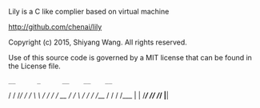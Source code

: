 
Lily is a C like complier based on virtual machine

http://github.com/chenai/lily

Copyright (c) 2015, Shiyang Wang.  All rights reserved.

Use of this source code is governed by a MIT license 
that can be found in the License file.

    __      _      __    __    __
   / /     /_/    / /    \ \  / /
  / /      __    / /      \ \/ /
 / /___   / /   / /___     |  | 
/_____/  /__/  /_____/     |__| 
